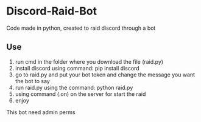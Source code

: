 # Discord-Raid-Bot
Code made in python, created to raid discord through a bot

## Use

1. run cmd in the folder where you download the file (raid.py)
2. install discord using command: pip install discord
3. go to raid.py and put your bot token and change the message you want the bot to say
4. run raid.py using the command: python raid.py
5. using command (.on) on the server for start the raid
6. enjoy

This bot need admin perms

